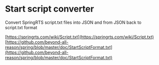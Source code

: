 # Start script converter
Convert SpringRTS script.txt files into JSON and from JSON back to script.txt format

[https://springrts.com/wiki/Script.txt](https://springrts.com/wiki/Script.txt)
[https://github.com/beyond-all-reason/spring/blob/master/doc/StartScriptFormat.txt](https://github.com/beyond-all-reason/spring/blob/master/doc/StartScriptFormat.txt)